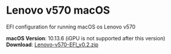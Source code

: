 # Lenovo v570 macOS
EFI configuration for running macOS os Lenovo v570

**macOS Version**: 10.13.6 (iGPU is not supported after this version)  
**Download**: [Lenovo-v570-EFI_v0.2.zip](https://github.com/talhabalaj/Lenovo-v570-macOS/releases/tag/v0.2)
